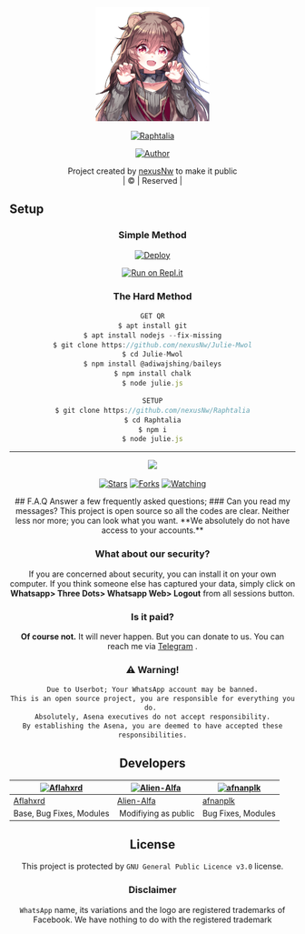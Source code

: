
<div align="center">
  <img border-radius: 15px src="Raphtalia.full.2558944.png" width="200" height="200"/>
  <p align="center">
<a href="#"><img title="Raphtalia" src="https://img.shields.io/badge/Raphtalia-green?colorA=%23ff0000&colorB=%23017e40&style=for-the-badge"></a>
</p>
  <p align="center">
<a href="https://github.com/nexusNw"><img title="Author" src="https://img.shields.io/badge/Author-nexusNw-/Raphtalia?color=blue&style=for-the-badge&logo=whatsapp"></a>
</p>
</div>
<p align="center">
Project created by <a href="https://github.com/nexusNw">nexusNw</a> to make it public
    <br>
       | © |
        Reserved |
    <br> 
</p>

## Setup
<div align="center">

  ### Simple Method
  
[![Deploy](https://www.herokucdn.com/deploy/button.svg)](https://heroku.com/deploy?template=https://github.com/nexusNw/Julie-Mwol) 
  
[![Run on Repl.it](https://repl.it/badge/github/quiec/whatsAlfa)](https://replit.com/@Farhandqz/Raphtalia)
  
### The Hard Method
```js
GET QR
$ apt install git
$ apt install nodejs --fix-missing
$ git clone https://github.com/nexusNw/Julie-Mwol
$ cd Julie-Mwol
$ npm install @adiwajshing/baileys
$ npm install chalk
$ node julie.js
```
      
```js
SETUP
$ git clone https://github.com/nexusNw/Raphtalia
$ cd Raphtalia
$ npm i
$ node julie.js
```

----

  <p align="center">
  <a href="httsp://github.com/nexusNw/Raphtalia">
    
<a href="https://github.com/nexusNw/followers">
<img src="https://img.shields.io/github/repo-size/nexusNw/Julie-Mwol?color=green&label=Repo%20total%20size&style=plastic">
<p align="center">
<a href="https://github.com/nexusNw/followers"
<img title="Followers" src="https://img.shields.io/github/followers/nexusNw?color=blue&style=flat-square"></a>
<a href="https://github.com/nexusNw/Raphtalia/stargazers/"><img title="Stars" src="https://img.shields.io/github/stars/nexusNw/Raphtalia?color=blue&style=flat-square"></a>
<a href="https://github.com/nexusNw/Raphtalia/network/members"><img title="Forks" src="https://img.shields.io/github/forks/nexusNw/Raphtalia?color=blue&style=flat-square"></a>
<a href="https://github.com/nexusNw/Raphtalia/watchers"><img title="Watching" src="https://img.shields.io/github/watchers/nexusNw/Raphtalia?label=Watchers&color=blue&style=flat-square"></a>
</p>
## F.A.Q
Answer a few frequently asked questions;
### Can you read my messages?
This project is open source so all the codes are clear. Neither less nor more; you can look what you want. **We absolutely do not have access to your accounts.**

### What about our security?
If you are concerned about security, you can install it on your own computer. If you think someone else has captured your data, simply click on **Whatsapp> Three Dots> Whatsapp Web> Logout** from all sessions button.

### Is it paid?
**Of course not.** It will never happen. But you can donate to us. You can reach me via [Telegram](https://t.me/fusuf) .

### ⚠️ Warning! 
```
Due to Userbot; Your WhatsApp account may be banned.
This is an open source project, you are responsible for everything you do. 
Absolutely, Asena executives do not accept responsibility.
By establishing the Asena, you are deemed to have accepted these responsibilities.
```
  
## Developers
  <div align="center">
    
  [![Aflahxrd](https://github.com/nexusNw.png?size=100)](https://github.com/nexusNw) |  [![Alien-Alfa](https://github.com/Alien-alfa.png?size=100)](https://github.com/AI-VIKI) | [![afnanplk](https://github.com/afnanplk.png?size=100)](https://github.com/afnanplk) 
----|----|----
[Aflahxrd](https://github.com/nexusNw)  | [Alien-Alfa](https://github.com/Farhan-dqz) | [afnanplk](https://github.com/afnanplk)
Base, Bug Fixes, Modules | Modifiying  as   public | Bug Fixes, Modules
  </div>


## License
This project is protected by `GNU General Public Licence v3.0` license.

### Disclaimer
`WhatsApp` name, its variations and the logo are registered trademarks of Facebook. We have nothing to do with the registered trademark


